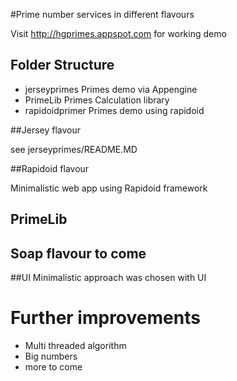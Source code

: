#Prime number services in different flavours

Visit http://hgprimes.appspot.com for working demo


## Folder Structure 

* jerseyprimes  Primes demo via Appengine
* PrimeLib  Primes Calculation library
* rapidoidprimer  Primes demo using rapidoid
  
##Jersey flavour

see jerseyprimes/README.MD

##Rapidoid flavour

Minimalistic web app using Rapidoid framework

## PrimeLib

## Soap flavour to come


##UI 
Minimalistic approach was chosen with UI

# Further improvements

* Multi threaded algorithm
* Big numbers
* more to come




